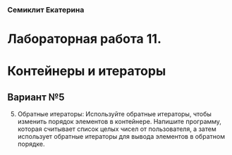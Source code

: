 ### Семиклит Екатерина

# Лабораторная работа 11.
# Контейнеры и итераторы

## Вариант №5


5. Обратные итераторы:
Используйте обратные итераторы, чтобы изменить порядок элементов в контейнере. Напишите программу, которая считывает список целых чисел от пользователя, а затем использует обратные итераторы для вывода элементов в обратном порядке. 
